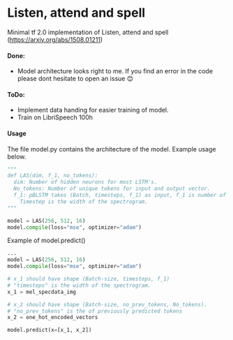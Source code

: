 # Listen, attend and spell
Minimal tf 2.0 implementation of Listen, attend and spell (https://arxiv.org/abs/1508.01211)

#### Done:
+ Model architecture looks right to me. If you find an error in the code please dont hesitate to open an issue 😊

#### ToDo:
+ Implement data handing for easier training of model.
+ Train on LibriSpeech 100h

#### Usage
The file model.py contains the architecture of the model. Example usage below.

```python
"""
def LAS(dim, f_1, no_tokens):
  dim: Number of hidden neurons for most LSTM's.
  No_tokens: Number of unique tokens for input and output vector.
  f_1: pBLSTM takes (Batch, timesteps, f_1) as input, f_1 is number of features of the mel spectrogram per timestep. 
    Timestep is the width of the spectrogram.
"""

model = LAS(256, 512, 16)
model.compile(loss="mse", optimizer="adam")
```
Example of model.predict()
```python
...
model = LAS(256, 512, 16)
model.compile(loss="mse", optimizer="adam")

# x_1 should have shape (Batch-size, timesteps, f_1)
# "timesteps" is the width of the spectrogram.
x_1 = mel_specdata_img

# x_2 should have shape (Batch-size, no_prev_tokens, No_tokens). 
# "no_prev_tokens" is the of previously predicted tokens
x_2 = one_hot_encoded_vectors

model.predict(x=[x_1, x_2])
```
